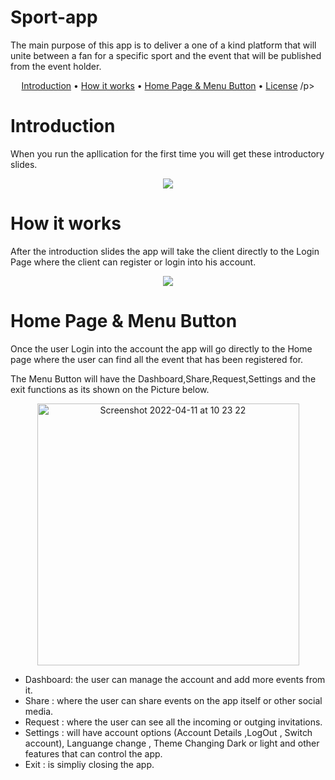 # Sport-app

The main purpose of this app is to deliver a one of a kind platform that will unite between a fan for a specific sport and the event that will be published from the event holder.

<p align="center">
  <a href="#Introduction">Introduction</a> •
  <a href="#How it works">How it works</a> •
  <a href="#Home Page & Menu Button">Home Page & Menu Button</a> •
  <a href="#license">License</a>
  /p>

# Introduction

 When you run the apllication for the first time you will get these introductory slides.
<p align="center">
<img src ="https://user-images.githubusercontent.com/92810736/162693330-e0547a9b-160e-48df-ba45-173a0b5f125a.gif">
</p>

# How it works

After the introduction slides the app will take the client directly to the Login Page where the client can register or login into his account.

<p align="center">
<img src ="https://user-images.githubusercontent.com/92810736/162695054-56c62188-2190-4382-bc9e-1b96662643cb.gif">
</p>

# Home Page & Menu Button

Once the user Login into the account the app will go directly to the Home page where the user can find all the event that has been registered for.

The Menu Button will have the Dashboard,Share,Request,Settings and the exit functions as its shown on the Picture below.
<p align="center">
<img width="419" alt="Screenshot 2022-04-11 at 10 23 22" src="https://user-images.githubusercontent.com/92810736/162696821-c25006f9-8c1c-480a-bdb5-7e66cbafe141.png">
</p>

- Dashboard: the user can manage the account and add more events from it.
- Share : where the user can share events on the app itself or other social media.
- Request : where the user can see all the incoming or outging invitations.
- Settings : will have account options (Account Details ,LogOut , Switch account), Languange change , Theme Changing Dark or light and other features that can control the app.
- Exit : is simpliy closing the app.